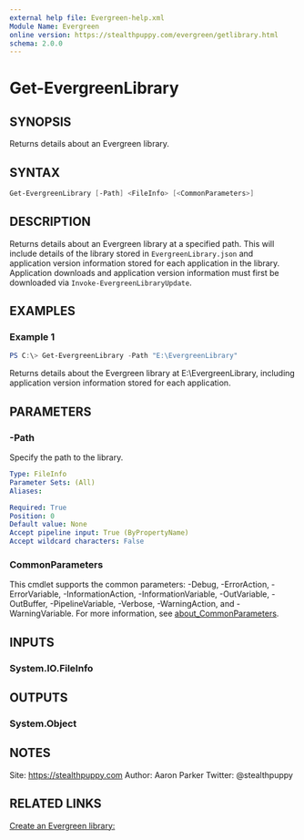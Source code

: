 ```yaml
---
external help file: Evergreen-help.xml
Module Name: Evergreen
online version: https://stealthpuppy.com/evergreen/getlibrary.html
schema: 2.0.0
---
```


# Get-EvergreenLibrary

## SYNOPSIS

Returns details about an Evergreen library.

## SYNTAX

```powershell
Get-EvergreenLibrary [-Path] <FileInfo> [<CommonParameters>]
```

## DESCRIPTION

Returns details about an Evergreen library at a specified path. This will include details of the library stored in `EvergreenLibrary.json` and application version information stored for each application in the library. Application downloads and application version information must first be downloaded via `Invoke-EvergreenLibraryUpdate`.

## EXAMPLES

### Example 1

```powershell
PS C:\> Get-EvergreenLibrary -Path "E:\EvergreenLibrary"
```

Returns details about the Evergreen library at E:\EvergreenLibrary, including application version information stored for each application.

## PARAMETERS

### -Path

Specify the path to the library.

```yaml
Type: FileInfo
Parameter Sets: (All)
Aliases:

Required: True
Position: 0
Default value: None
Accept pipeline input: True (ByPropertyName)
Accept wildcard characters: False
```

### CommonParameters

This cmdlet supports the common parameters: -Debug, -ErrorAction, -ErrorVariable, -InformationAction, -InformationVariable, -OutVariable, -OutBuffer, -PipelineVariable, -Verbose, -WarningAction, and -WarningVariable. For more information, see [about_CommonParameters](http://go.microsoft.com/fwlink/?LinkID=113216).

## INPUTS

### System.IO.FileInfo

## OUTPUTS

### System.Object

## NOTES

Site: https://stealthpuppy.com
Author: Aaron Parker
Twitter: @stealthpuppy

## RELATED LINKS

[Create an Evergreen library:](https://stealthpuppy.com/evergreen/getlibrary.html)
